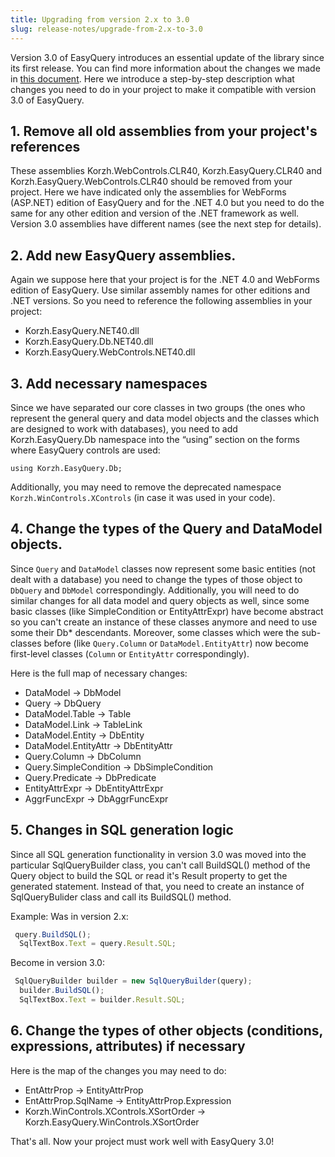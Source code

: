 ```yaml
---
title: Upgrading from version 2.x to 3.0
slug: release-notes/upgrade-from-2.x-to-3.0
---
```



Version 3.0 of EasyQuery introduces an essential update of the library since its first release. You can find more information about the changes we made in [this document](/https://korzh.com/easyquery/release-notes/version-3.0.0). Here we introduce a step-by-step description what changes you need to do in your project to make it compatible with version 3.0 of EasyQuery.

## 1. Remove all old assemblies from your project's references

These assemblies Korzh.WebControls.CLR40, Korzh.EasyQuery.CLR40 and Korzh.EasyQuery.WebControls.CLR40 should be removed from your project. Here we have indicated only the assemblies for WebForms (ASP.NET) edition of EasyQuery and for the .NET 4.0 but you need to do the same for any other edition and version of the .NET framework as well. Version 3.0 assemblies have different names (see the next step for details).

## 2. Add new EasyQuery assemblies.

Again we suppose here that your project is for the .NET 4.0 and WebForms edition of EasyQuery. Use similar assembly names for other editions and .NET versions. So you need to reference the following assemblies in your project: 

- Korzh.EasyQuery.NET40.dll
- Korzh.EasyQuery.Db.NET40.dll
- Korzh.EasyQuery.WebControls.NET40.dll

## 3. Add necessary namespaces

Since we have separated our core classes in two groups (the ones who represent the general query and data model objects and the classes which are designed to work with databases), you need to add Korzh.EasyQuery.Db namespace into the “using” section on the forms where EasyQuery controls are used:

`using Korzh.EasyQuery.Db;`

Additionally, you may need to remove the deprecated namespace `Korzh.WinControls.XControls` (in case it was used in your code).

## 4. Change the types of the Query and DataModel objects.

Since `Query` and `DataModel` classes now represent some basic entities (not dealt with a database) you need to change the types of those object to `DbQuery` and `DbModel` correspondingly. Additionally, you will need to do similar changes for all data model and query objects as well, since some basic classes (like SimpleCondition or EntityAttrExpr) have become abstract so you can't create an instance of these classes anymore and need to use some their Db* descendants. Moreover, some classes which were the sub-classes before (like `Query.Column` or `DataModel.EntityAttr`) now become first-level classes (`Column` or `EntityAttr` correspondingly).

Here is the full map of necessary changes: 

- DataModel → DbModel
- Query → DbQuery
- DataModel.Table → Table
- DataModel.Link → TableLink
- DataModel.Entity → DbEntity
- DataModel.EntityAttr → DbEntityAttr
- Query.Column → DbColumn
- Query.SimpleCondition → DbSimpleCondition
- Query.Predicate → DbPredicate
- EntityAttrExpr → DbEntityAttrExpr
- AggrFuncExpr → DbAggrFuncExpr

## 5. Changes in SQL generation logic

Since all SQL generation functionality in version 3.0 was moved into the particular SqlQueryBuilder class, you can't call BuildSQL() method of the Query object to build the SQL or read it's Result property to get the generated statement. Instead of that, you need to create an instance of SqlQueryBulider class and call its BuildSQL() method.

Example:
Was in version 2.x: 
```js
 query.BuildSQL();
  SqlTextBox.Text = query.Result.SQL;
```
Become in version 3.0:
```js
 SqlQueryBuilder builder = new SqlQueryBuilder(query);
  builder.BuildSQL();
  SqlTextBox.Text = builder.Result.SQL;
```
## 6. Change the types of other objects (conditions, expressions, attributes) if necessary

Here is the map of the changes you may need to do:

  - EntAttrProp → EntityAttrProp
  - EntAttrProp.SqlName → EntityAttrProp.Expression
  - Korzh.WinControls.XControls.XSortOrder → Korzh.EasyQuery.WinControls.XSortOrder

That's all. Now your project must work well with EasyQuery 3.0!